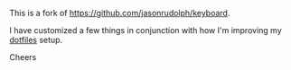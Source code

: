 This is a fork of https://github.com/jasonrudolph/keyboard.

I have customized a few things in conjunction with how I'm improving my [dotfiles](https://github.com/mattorb/dotfiles) setup.

Cheers
